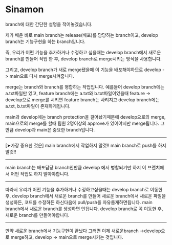 # Sinamon


branch에 대한 간단한 설명을 적어놓겠습니다.

제가 배운 바로
main branch는 release(배포)를 담당하는 branch이고,
develop branch는 기능구현을 하는 branch입니다.

즉, 우리가 어떤 기능을 추가하거나 수정하고 싶을때는 develop branch에서
새로운 branch를 만들어 작업 한 후, develop branch로 merge시키는 방식을 사용합니다.

그리고, develop branch가 새로 merge됐을때 
이 기능을 배포해야하므로 develop -> main으로 다시 merge시켜줍니다.




merge는 branch와 branch를 병합하는 작업입니다.
예를들어 develop branch에는 a.txt파일만 있고, feature branch에는 a.txt와 b.txt파일이있을때
feature -> develop으로 merge를 시키면 feature branch는 사리지고 
develop branch에는 a.txt, b.txt파일이 존재하게됩니다.







main과 develop에는 branch protection을 걸어놨기때문에
develop으로의 merge, main으로의 merge를 할때 팀원 2명이상의 approve가 있어야지만 merge됩니다.
그만큼 develop과 main은 중요한 branch입니다. 

*******************************
[➤가장 중요한 것은]
main branch에서 작업하지 말것!!
main branch로 push를 하지 말것!!
***************************************

main branch는 배포담당 branch인만큼 develop 에서 병합되기만 하지
이 브랜치에서 어떤 작업도 하지 말아야합니다.



**********************************************
따라서 우리가 어떤 기능을 추가하거나 수정하고싶을때는
develop branch로 이동한 후, develop branch에서 새로운 branch를 만들어
새로운 branch에서 새로운 파일을 생성하든, 코드를 수정하든 하신다음에
pull/push를 자유롭게하면됩니다.
main branch에서 새로운 branch를 생성하면 안됩니다.
develop branch로 꼭 이동한 후, 새로운 branch를 만들어야합니다.
*************************************************

만약 새로운 branch에서 기능구현이 끝났다
그러면 이제 새로운branch ->develop으로 merge하고, develop -> main으로 merge시키는 것입니다.






